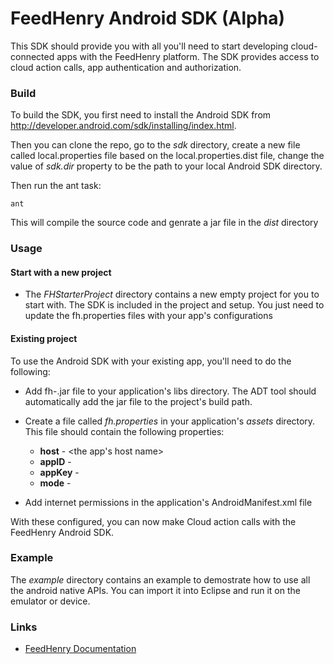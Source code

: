 # FeedHenry Android SDK (Alpha)

This SDK should provide you with all you'll need to start developing cloud-connected apps with the FeedHenry platform. The SDK provides access to cloud action calls, app authentication and authorization. 

### Build

To build the SDK, you first need to install the Android SDK from http://developer.android.com/sdk/installing/index.html.

Then you can clone the repo, go to the *sdk* directory, create a new file called local.properties file based on the local.properties.dist file, change the value of *sdk.dir* property to be the path to your local Android SDK directory.

Then run the ant task:

```
ant

```

This will compile the source code and genrate a jar file in the *dist* directory

### Usage

#### Start with a new project

* The *FHStarterProject* directory contains a new empty project for you to start with. The SDK is included in the project and setup. You just need to update the fh.properties files with your app's configurations

#### Existing project

To use the Android SDK with your existing app, you'll need to do the following:

* Add fh-<version>.jar file to your application's libs directory. The ADT tool should automatically add the jar file to the project's build path.
* Create a file called *fh.properties* in your application's *assets* directory. This file should contain the following properties:
  * **host** - <the app's host name>
  * **appID** - <id of the app>
  * **appKey** - <the api key of the app>
  * **mode** - <should be dev or prod>

* Add internet permissions in the application's AndroidManifest.xml file
  
With these configured, you can now make Cloud action calls with the FeedHenry Android SDK. 

### Example

The *example* directory contains an example to demostrate how to use all the android native APIs. You can import it into Eclipse and run it on the emulator or device.
	
### Links
* [FeedHenry Documentation](http://docs.feedhenry.com)